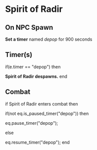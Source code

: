 # Spirit of Radir


## On NPC Spawn
   **Set a timer** named *depop* for 900 seconds

## Timer(s)

if(e.timer == "depop") then


**Spirit of Radir despawns.**
end

## Combat

if Spirit of Radir enters combat  then


if(not eq.is_paused_timer("depop")) then



eq.pause_timer("depop");


else


eq.resume_timer("depop");
end
